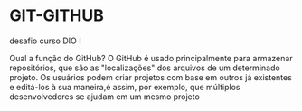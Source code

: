 # GIT-GITHUB
desafio curso DIO !

Qual a função do GitHub?
O GitHub é usado principalmente para armazenar repositórios, que são as "localizações" dos arquivos de um determinado projeto. Os usuários podem criar projetos com base em outros já existentes e editá-los à sua maneira,é assim, por exemplo, que múltiplos desenvolvedores se ajudam em um mesmo projeto
